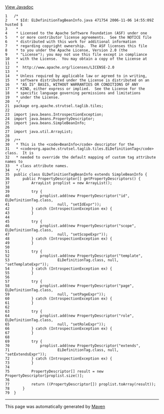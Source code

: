 [View Javadoc](../../../../../../apidocs/org/apache/strutsel/taglib/tiles/ELDefinitionTagBeanInfo.html.md)


    1   /*
    2    * $Id: ELDefinitionTagBeanInfo.java 471754 2006-11-06 14:55:09Z husted $
    3    *
    4    * Licensed to the Apache Software Foundation (ASF) under one
    5    * or more contributor license agreements.  See the NOTICE file
    6    * distributed with this work for additional information
    7    * regarding copyright ownership.  The ASF licenses this file
    8    * to you under the Apache License, Version 2.0 (the
    9    * "License"); you may not use this file except in compliance
    10   * with the License.  You may obtain a copy of the License at
    11   *
    12   *  http://www.apache.org/licenses/LICENSE-2.0
    13   *
    14   * Unless required by applicable law or agreed to in writing,
    15   * software distributed under the License is distributed on an
    16   * "AS IS" BASIS, WITHOUT WARRANTIES OR CONDITIONS OF ANY
    17   * KIND, either express or implied.  See the License for the
    18   * specific language governing permissions and limitations
    19   * under the License.
    20   */
    21  package org.apache.strutsel.taglib.tiles;
    22  
    23  import java.beans.IntrospectionException;
    24  import java.beans.PropertyDescriptor;
    25  import java.beans.SimpleBeanInfo;
    26  
    27  import java.util.ArrayList;
    28  
    29  /**
    30   * This is the <code>BeanInfo</code> descriptor for the
    31   * <code>org.apache.strutsel.taglib.tiles.ELDefinitionTag</code> class.  It is
    32   * needed to override the default mapping of custom tag attribute names to
    33   * class attribute names.
    34   */
    35  public class ELDefinitionTagBeanInfo extends SimpleBeanInfo {
    36      public PropertyDescriptor[] getPropertyDescriptors() {
    37          ArrayList proplist = new ArrayList();
    38  
    39          try {
    40              proplist.add(new PropertyDescriptor("id", ELDefinitionTag.class,
    41                      null, "setIdExpr"));
    42          } catch (IntrospectionException ex) {
    43          }
    44  
    45          try {
    46              proplist.add(new PropertyDescriptor("scope", ELDefinitionTag.class,
    47                      null, "setScopeExpr"));
    48          } catch (IntrospectionException ex) {
    49          }
    50  
    51          try {
    52              proplist.add(new PropertyDescriptor("template",
    53                      ELDefinitionTag.class, null, "setTemplateExpr"));
    54          } catch (IntrospectionException ex) {
    55          }
    56  
    57          try {
    58              proplist.add(new PropertyDescriptor("page", ELDefinitionTag.class,
    59                      null, "setPageExpr"));
    60          } catch (IntrospectionException ex) {
    61          }
    62  
    63          try {
    64              proplist.add(new PropertyDescriptor("role", ELDefinitionTag.class,
    65                      null, "setRoleExpr"));
    66          } catch (IntrospectionException ex) {
    67          }
    68  
    69          try {
    70              proplist.add(new PropertyDescriptor("extends",
    71                      ELDefinitionTag.class, null, "setExtendsExpr"));
    72          } catch (IntrospectionException ex) {
    73          }
    74  
    75          PropertyDescriptor[] result = new PropertyDescriptor[proplist.size()];
    76  
    77          return ((PropertyDescriptor[]) proplist.toArray(result));
    78      }
    79  }

------------------------------------------------------------------------

This page was automatically generated by [Maven](http://maven.apache.org/)
